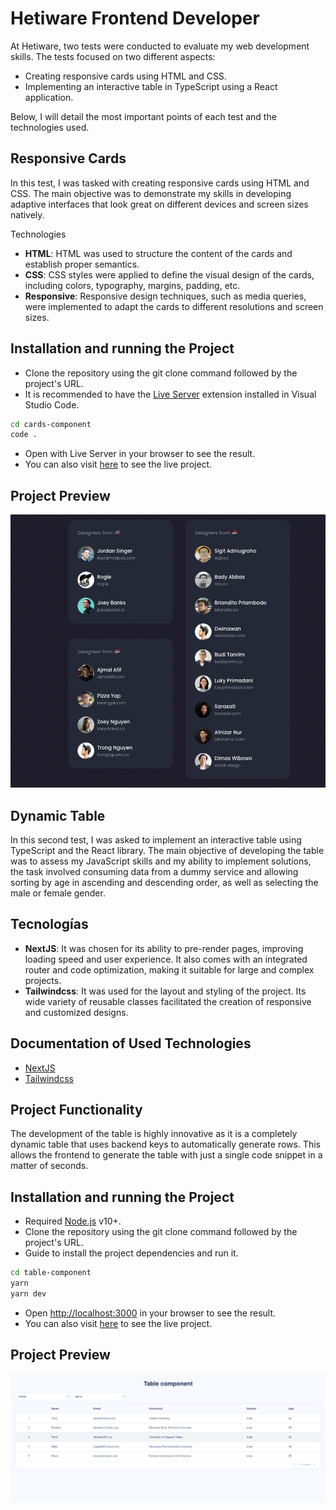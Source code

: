 # Hetiware Frontend Developer

At Hetiware, two tests were conducted to evaluate my web development skills. The tests focused on two different aspects:

- Creating responsive cards using HTML and CSS.
- Implementing an interactive table in TypeScript using a React application.

Below, I will detail the most important points of each test and the technologies used.

## Responsive Cards

In this test, I was tasked with creating responsive cards using HTML and CSS. The main objective was to demonstrate my skills in developing adaptive interfaces that look great on different devices and screen sizes natively.

Technologies

- **HTML**: HTML was used to structure the content of the cards and establish proper semantics.
- **CSS**: CSS styles were applied to define the visual design of the cards, including colors, typography, margins, padding, etc.
- **Responsive**: Responsive design techniques, such as media queries, were implemented to adapt the cards to different resolutions and screen sizes.

## Installation and running the Project

- Clone the repository using the git clone command followed by the project's URL.
- It is recommended to have the [Live Server](https://marketplace.visualstudio.com/items?itemName=ritwickdey.LiveServer) extension installed in Visual Studio Code.

```sh
cd cards-component
code .
```

- Open with Live Server in your browser to see the result.
- You can also visit [here](https://hetiware-component-cards.vercel.app/) to see the live project.

## Project Preview

![Design Desktop](design/design-card-desktop.png)

## Dynamic Table

In this second test, I was asked to implement an interactive table using TypeScript and the React library. The main objective of developing the table was to assess my JavaScript skills and my ability to implement solutions, the task involved consuming data from a dummy service and allowing sorting by age in ascending and descending order, as well as selecting the male or female gender.

## Tecnologías

- **NextJS**: It was chosen for its ability to pre-render pages, improving loading speed and user experience. It also comes with an integrated router and code optimization, making it suitable for large and complex projects.
- **Tailwindcss**: It was used for the layout and styling of the project. Its wide variety of reusable classes facilitated the creation of responsive and customized designs.

## Documentation of Used Technologies

- [NextJS](https://nextjs.org/docs)
- [Tailwindcss](https://tailwindcss.com/docs)

## Project Functionality

The development of the table is highly innovative as it is a completely dynamic table that uses backend keys to automatically generate rows. This allows the frontend to generate the table with just a single code snippet in a matter of seconds.
 
## Installation and running the Project

- Required [Node.js](https://nodejs.org/) v10+.
- Clone the repository using the git clone command followed by the project's URL.
- Guide to install the project dependencies and run it.

```sh
cd table-component
yarn
yarn dev
```

- Open [http://localhost:3000](http://localhost:3000) in your browser to see the result.
- You can also visit [here](https://hetiware-component-table.vercel.app/) to see the live project.

## Project Preview

![Design Desktop](design/design-table-desktop.png)
